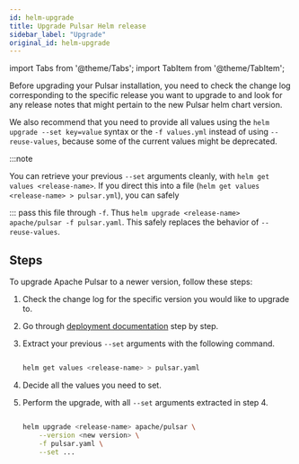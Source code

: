 ```yaml
---
id: helm-upgrade
title: Upgrade Pulsar Helm release
sidebar_label: "Upgrade"
original_id: helm-upgrade
---
```


import Tabs from '@theme/Tabs';
import TabItem from '@theme/TabItem';


Before upgrading your Pulsar installation, you need to check the change log corresponding to the specific release you want to upgrade to and look for any release notes that might pertain to the new Pulsar helm chart version.

We also recommend that you need to provide all values using the `helm upgrade --set key=value` syntax or the `-f values.yml` instead of using `--reuse-values`, because some of the current values might be deprecated.

:::note

You can retrieve your previous `--set` arguments cleanly, with `helm get values <release-name>`. If you direct this into a file (`helm get values <release-name> > pulsar.yml`), you can safely

:::
pass this file through `-f`. Thus `helm upgrade <release-name> apache/pulsar -f pulsar.yaml`. This safely replaces the behavior of `--reuse-values`.

## Steps

To upgrade Apache Pulsar to a newer version, follow these steps:

1. Check the change log for the specific version you would like to upgrade to.
2. Go through [deployment documentation](helm-deploy) step by step.
3. Extract your previous `--set` arguments with the following command.

    ```bash
    
    helm get values <release-name> > pulsar.yaml
    
    ```

4. Decide all the values you need to set.
5. Perform the upgrade, with all `--set` arguments extracted in step 4.

    ```bash
    
    helm upgrade <release-name> apache/pulsar \
        --version <new version> \
        -f pulsar.yaml \
        --set ...
    
    ```


